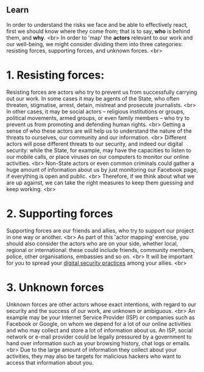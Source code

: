 
## Learn

In order to understand the risks we face and be able to effectively react, first we should know where they come from; that is to say, **who** is behind them, and **why**.
&lt;br&gt;
In order to &#39;map&#39; the **actors** relevant to our work and our well-being, we might consider dividing them into three categories: resisting forces, supporting forces, and unknown forces.
&lt;br&gt;
# 1. Resisting forces:

Resisting forces are actors who try to prevent us from successfully carrying out our work. In some cases it may be agents of the State, who often threaten, stigmatise, arrest, detain, mistreat and prosecute journalists.
&lt;br&gt;
In other cases, it may be social actors – religious institutions or groups, political movements, armed groups, or even family members – who try to prevent us from promoting and defending human rights.
&lt;br&gt;
Getting a sense of who these actors are will help us to understand the nature of the threats to ourselves, our community and our information.
&lt;br&gt;
Different actors will pose different threats to our security, and indeed our digital security: while the State, for example, may have the capacities to listen to our mobile calls, or place viruses on our computers to monitor our online activities.
&lt;br&gt;
Non-State actors or even common criminals could gather a huge amount of information about us by just monitoring our Facebook page, if everything is open and public.
&lt;br&gt;
Therefore, if we think about what we are up against, we can take the right measures to keep them guessing and keep working.
&lt;br&gt;

# 2. Supporting forces
Supporting forces  are our friends and allies, who try to support our project in one way or another.
&lt;br&gt;
As part of this &#39;actor mapping&#39; exercise, you should also consider the actors who are on your side, whether local, regional or international: these could include friends, community members, police, other organisations, embassies and so on.
&lt;br&gt; It will be important for you to spread your [digital security practices](en/topics/understand-4-digisec/0-getting-started/1-intro.md) among your allies.
&lt;br&gt;
# 3. Unknown forces
Unknown forces are other actors whose exact intentions, with regard to our security and the success of our work, are unknown or ambiguous.
&lt;br&gt;
An example may be your Internet Service Provider (ISP) or companies such as Facebook or Google, on whom we depend for a lot of our online activities and who may collect and store a lot of information about us. An ISP, social network or e-mail provider could be legally pressured by a government to hand over information such as your browsing history, chat logs or emails.
&lt;br&gt;
Due to the large amount of information they collect about your activities, they may also be targets for malicious hackers who want to access that information about you.

